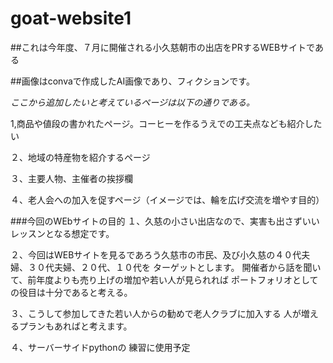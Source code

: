 # goat-website1

##これは今年度、７月に開催される小久慈朝市の出店をPRするWEBサイトである

##画像はconvaで作成したAI画像であり、フィクションです。



*ここから追加したいと考えているページは以下の通りである。*

1,商品や値段の書かれたページ。コーヒーを作るうえでの工夫点なども紹介したい

２、地域の特産物を紹介するページ

３、主要人物、主催者の挨拶欄

４、老人会への加入を促すページ（イメージでは、輪を広げ交流を増やす目的）




###今回のWEbサイトの目的
１、久慈の小さい出店なので、実害も出さずいいレッスンとなる想定です。

２、今回はWEBサイトを見るであろう久慈市の市民、及び小久慈の４０代夫婦、３０代夫婦、２０代、１０代を
ターゲットとします。
開催者から話を聞いて、前年度よりも売り上げの増加や若い人が見られれば
ポートフォリオとしての役目は十分であると考える。

３、こうして参加してきた若い人からの勧めで老人クラブに加入する
人が増えるプランもあればと考えます。

４、サーバーサイドpythonの
練習に使用予定
